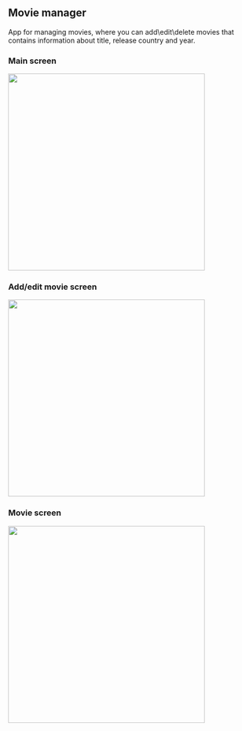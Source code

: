 ## Movie manager
App for managing movies, where you can add\edit\delete movies that contains information about title, release country and year. 

### Main screen
<img src="https://github.com/p-doubleg/test_movie-manager/assets/115932496/d93cf358-fb13-4c8e-b925-13338cf6b3e2" width="400" />

### Add/edit movie screen
<img src="https://github.com/p-doubleg/test_movie-manager/assets/115932496/7fb574a2-62c3-4c91-bea9-87fb72c1b9a0" width="400" />

### Movie screen
<img src="https://github.com/p-doubleg/test_movie-manager/assets/115932496/8c691df6-9b4b-4377-9339-d6bf6fbeeb0b" width="400" />

